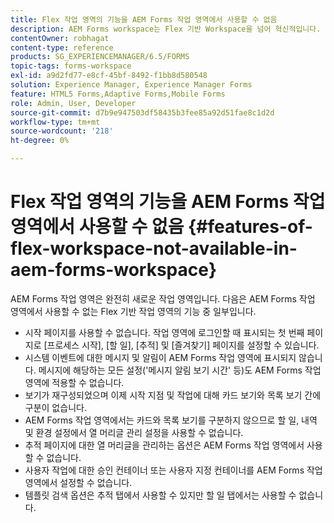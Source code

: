 ```yaml
---
title: Flex 작업 영역의 기능을 AEM Forms 작업 영역에서 사용할 수 없음
description: AEM Forms workspace는 Flex 기반 Workspace을 넘어 혁신적입니다. 기능 및 기능의 차이점에 대해 알아보십시오.
contentOwner: robhagat
content-type: reference
products: SG_EXPERIENCEMANAGER/6.5/FORMS
topic-tags: forms-workspace
exl-id: a9d2fd77-e8cf-45bf-8492-f1bb8d580548
solution: Experience Manager, Experience Manager Forms
feature: HTML5 Forms,Adaptive Forms,Mobile Forms
role: Admin, User, Developer
source-git-commit: d7b9e947503df58435b3fee85a92d51fae8c1d2d
workflow-type: tm+mt
source-wordcount: '218'
ht-degree: 0%

---
```


# Flex 작업 영역의 기능을 AEM Forms 작업 영역에서 사용할 수 없음 {#features-of-flex-workspace-not-available-in-aem-forms-workspace}

AEM Forms 작업 영역은 완전히 새로운 작업 영역입니다. 다음은 AEM Forms 작업 영역에서 사용할 수 없는 Flex 기반 작업 영역의 기능 중 일부입니다.

* 시작 페이지를 사용할 수 없습니다. 작업 영역에 로그인할 때 표시되는 첫 번째 페이지로 [프로세스 시작], [할 일], [추적] 및 [즐겨찾기] 페이지를 설정할 수 있습니다.
* 시스템 이벤트에 대한 메시지 및 알림이 AEM Forms 작업 영역에 표시되지 않습니다. 메시지에 해당하는 모든 설정(&#39;메시지 알림 보기 시간&#39; 등)도 AEM Forms 작업 영역에 적용할 수 없습니다.
* 보기가 재구성되었으며 이제 시작 지점 및 작업에 대해 카드 보기와 목록 보기 간에 구분이 없습니다.
* AEM Forms 작업 영역에서는 카드와 목록 보기를 구분하지 않으므로 할 일, 내역 및 환경 설정에서 열 머리글 관리 설정을 사용할 수 없습니다.
* 추적 페이지에 대한 열 머리글을 관리하는 옵션은 AEM Forms 작업 영역에서 사용할 수 없습니다.
* 사용자 작업에 대한 승인 컨테이너 또는 사용자 지정 컨테이너를 AEM Forms 작업 영역에서 설정할 수 없습니다.
* 템플릿 검색 옵션은 추적 탭에서 사용할 수 있지만 할 일 탭에서는 사용할 수 없습니다.
